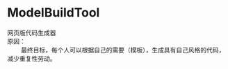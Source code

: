 # ModelBuildTool

网页版代码生成器<br/>
原因：
<br/>&nbsp;&nbsp;&nbsp;&nbsp;&nbsp;&nbsp;&nbsp;&nbsp;最终目标，每个人可以根据自己的需要（模板），生成具有自己风格的代码，减少重复性劳动。

